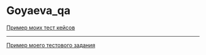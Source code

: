 # Goyaeva_qa
[Пример моих тест кейсов](https://docs.google.com/spreadsheets/d/1A3jw1kvVbln_QWel2-BImpj4guJcFwQpXvpuepz3CrE/edit#gid=306401338)

---

[Пример моего тестового задания](https://liza3111.atlassian.net/jira/software/c/projects/DYXL/boards/1?selectedIssue=DYXL-3)
